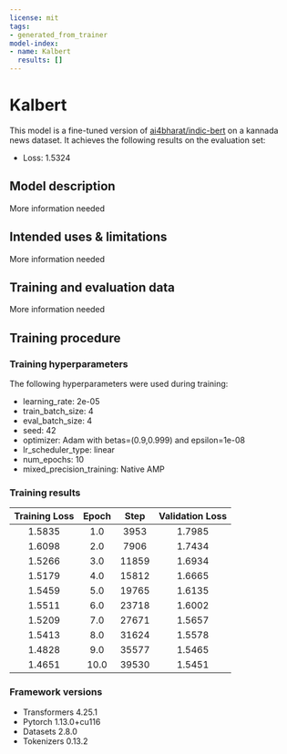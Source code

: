 ```yaml
---
license: mit
tags:
- generated_from_trainer
model-index:
- name: Kalbert
  results: []
---
```


<!-- This model card has been generated automatically according to the information the Trainer had access to. You
should probably proofread and complete it, then remove this comment. -->

# Kalbert

This model is a fine-tuned version of [ai4bharat/indic-bert](https://huggingface.co/ai4bharat/indic-bert) on a kannada news dataset.
It achieves the following results on the evaluation set:
- Loss: 1.5324

## Model description

More information needed

## Intended uses & limitations

More information needed

## Training and evaluation data

More information needed

## Training procedure

### Training hyperparameters

The following hyperparameters were used during training:
- learning_rate: 2e-05
- train_batch_size: 4
- eval_batch_size: 4
- seed: 42
- optimizer: Adam with betas=(0.9,0.999) and epsilon=1e-08
- lr_scheduler_type: linear
- num_epochs: 10
- mixed_precision_training: Native AMP

### Training results

| Training Loss | Epoch | Step  | Validation Loss |
|:-------------:|:-----:|:-----:|:---------------:|
| 1.5835        | 1.0   | 3953  | 1.7985          |
| 1.6098        | 2.0   | 7906  | 1.7434          |
| 1.5266        | 3.0   | 11859 | 1.6934          |
| 1.5179        | 4.0   | 15812 | 1.6665          |
| 1.5459        | 5.0   | 19765 | 1.6135          |
| 1.5511        | 6.0   | 23718 | 1.6002          |
| 1.5209        | 7.0   | 27671 | 1.5657          |
| 1.5413        | 8.0   | 31624 | 1.5578          |
| 1.4828        | 9.0   | 35577 | 1.5465          |
| 1.4651        | 10.0  | 39530 | 1.5451          |


### Framework versions

- Transformers 4.25.1
- Pytorch 1.13.0+cu116
- Datasets 2.8.0
- Tokenizers 0.13.2
